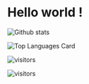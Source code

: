 # Hello world !

![Github stats](https://github-readme-stats-git-masterrstaa-rickstaa.vercel.app/api?username=Amyn00&theme=highcontrast&show_icons=true&count_private=true)

![Top Languages Card](https://github-readme-stats-git-masterrstaa-rickstaa.vercel.app/api/top-langs/?username=Amyn00)



![visitors](https://komarev.com/ghpvc/?username=Amyn00&color=brightgreen&style=plastic&label=PROFILE+VIEWS)

![visitors](https://img.shields.io/travis/Amyn00/count.svg)
